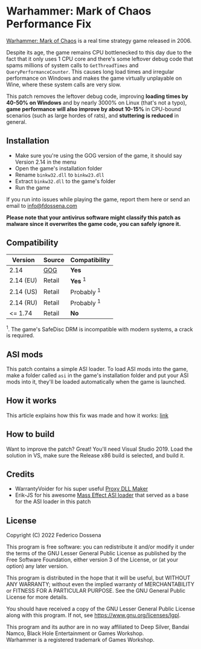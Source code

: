 # Warhammer: Mark of Chaos Performance Fix

[Warhammer: Mark of Chaos](https://www.gog.com/game/warhammer_mark_of_chaos_gold_edition) is a real time strategy game released in 2006.

Despite its age, the game remains CPU bottlenecked to this day due to the fact that it only uses 1 CPU core and there's some leftover debug code that spams millions of system calls to `GetThreadTimes` and `QueryPerformanceCounter`. This causes long load times and irregular performance on Windows and makes the game virtually unplayable on Wine, where these system calls are very slow.

This patch removes the leftover debug code, improving __loading times by 40-50% on Windows__ and by nearly 3000% on Linux (that's not a typo), __game performance will also improve by about 10-15%__ in CPU-bound scenarios (such as large hordes of rats), and __stuttering is reduced__ in general.

## Installation
* Make sure you're using the GOG version of the game, it should say Version 2.14 in the menu
* Open the game's installation folder
* Rename `binkw32.dll` to `binkw23.dll`
* Extract `binkw32.dll` to the game's folder
* Run the game

If you run into issues while playing the game, report them here or send an email to [info@fdossena.com](mailto:info@fdossena.com)

__Please note that your antivirus software might classify this patch as malware since it overwrites the game code, you can safely ignore it.__

## Compatibility
|**Version**|**Source**|**Compatibility**|
|-----------|----------|-----------------|
| 2.14 | [GOG](https://www.gog.com/game/warhammer_mark_of_chaos_gold_edition) | **Yes** |
| 2.14 (EU) | Retail | **Yes** <sup>1</sup> |
| 2.14 (US) | Retail | Probably <sup>1</sup> |
| 2.14 (RU) | Retail | Probably <sup>1</sup> |
| <= 1.74 | Retail | **No** |

<sup>1</sup>. The game's SafeDisc DRM is incompatible with modern systems, a crack is required.

## ASI mods
This patch contains a simple ASI loader. To load ASI mods into the game, make a folder called `asi` in the game's installation folder and put your ASI mods into it, they'll be loaded automatically when the game is launched.

## How it works
This article explains how this fix was made and how it works: [link](https://fdossena.com/?p=whmocfix/i.md)

## How to build
Want to improve the patch? Great! You'll need Visual Studio 2019. Load the solution in VS, make sure the Release x86 build is selected, and build it.

## Credits
* WarrantyVoider for his super useful [Proxy DLL Maker](https://github.com/zeroKilo/ProxyDllMaker)
* Erik-JS for his awesome [Mass Effect ASI loader](https://github.com/Erik-JS/masseffect-binkw32/tree/master/ME1) that served as a base for the ASI loader in this patch

## License
Copyright (C) 2022 Federico Dossena

This program is free software: you can redistribute it and/or modify it under the terms of the GNU Lesser General Public License as published by the Free Software Foundation, either version 3 of the License, or (at your option) any later version.

This program is distributed in the hope that it will be useful, but WITHOUT ANY WARRANTY; without even the implied warranty of MERCHANTABILITY or FITNESS FOR A PARTICULAR PURPOSE. See the GNU General Public License for more details.

You should have received a copy of the GNU Lesser General Public License along with this program. If not, see https://www.gnu.org/licenses/lgpl.

This program and its author are in no way affiliated to Deep Silver, Bandai Namco, Black Hole Entertainment or Games Workshop.  
Warhammer is a registered trademark of Games Workshop.
